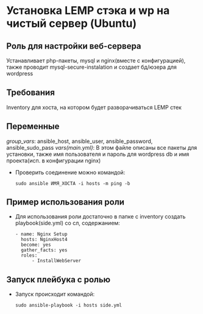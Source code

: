 Установка LEMP стэка и wp на чистый сервер (Ubuntu)
=========

Роль для настройки веб-сервера
------------

Устанавливает php-пакеты, mysql и nginx(вместе с конфигурацией), также проводит mysql-secure-instalation и создает бд/юзера для wordpress

Требования
------------

Inventory для хоста, на котором будет разворачиваться LEMP стек

Переменные
--------------

*group_vars*: ansible_host, ansible_user, ansible_password, ansible_sudo_pass
*vars(main.yml)*: В этом файле описаны все пакеты для установки, также имя пользователя и пароль для wordpress db и имя проекта(исп. в конфигурации nginx)

        
*   Проверить соединение можно командой:

        sudo ansible ИМЯ_ХОСТА -i hosts -m ping -b

Пример использования роли
----------------

*   Для использования роли достаточно в папке с inventory создать playbook(side.yml) со сл, содержанием:

        - name: Nginx Setup
          hosts: NginxHost4
          become: yes
          gather_facts: yes
          roles:
              - InstallWebServer


Запуск плейбука с ролью
----------------
*   Запуск происходит командой:

        sudo ansible-playbook -i hosts side.yml
 
